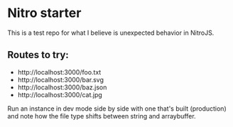 # Nitro starter
This is a test repo for what I believe is unexpected behavior in NitroJS.

## Routes to try:

- http://localhost:3000/foo.txt
- http://localhost:3000/bar.svg
- http://localhost:3000/baz.json
- http://localhost:3000/cat.jpg

Run an instance in dev mode side by side with one that's built (production) and note how the file type shifts between string and arraybuffer.